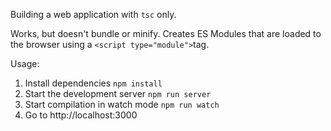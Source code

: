 Building a web application with `tsc` only.

Works, but doesn't bundle or minify. Creates ES Modules that are loaded to the browser using a `<script type="module">`tag.

Usage:

1. Install dependencies `npm install`
2. Start the development server `npm run server`
3. Start compilation in watch mode `npm run watch`
4. Go to http://localhost:3000